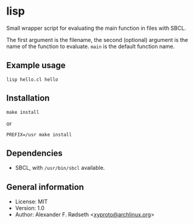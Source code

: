 # lisp

Small wrapper script for evaluating the main function in files with SBCL.

The first argument is the filename, the second (optional) argument is the name of the function to evaluate. `main` is the default function name.

## Example usage

    lisp hello.cl hello

## Installation

    make install

or

    PREFIX=/usr make install

## Dependencies

* SBCL, with `/usr/bin/sbcl` available.

## General information

* License: MIT
* Version: 1.0
* Author: Alexander F. Rødseth &lt;xyproto@archlinux.org&gt;
